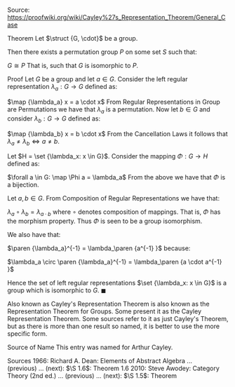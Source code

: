 # 

Source: https://proofwiki.org/wiki/Cayley%27s_Representation_Theorem/General_Case



Theorem
Let $\struct {G, \cdot}$ be a group.

Then there exists a permutation group $P$ on some set $S$ such that:

$G \cong P$
That is, such that $G$ is isomorphic to $P$.


Proof
Let $G$ be a group and let $a \in G$.
Consider the left regular representation $\lambda_a: G \to G$ defined as:

$\map {\lambda_a} x = a \cdot x$
From Regular Representations in Group are Permutations we have that $\lambda_a$ is a permutation.
Now let $b \in G$ and consider $\lambda_b: G \to G$ defined as:

$\map {\lambda_b} x = b \cdot x$
From the Cancellation Laws it follows that $\lambda_a \ne \lambda_b \iff a \ne b$.

Let $H = \set {\lambda_x: x \in G}$.
Consider the mapping $\Phi: G \to H$ defined as:

$\forall a \in G: \map \Phi a = \lambda_a$
From the above we have that $\Phi$ is a bijection.

Let $a, b \in G$.
From Composition of Regular Representations we have that:

$\lambda_a \circ \lambda_b = \lambda_{a \cdot b}$
where $\circ$ denotes composition of mappings.
That is, $\Phi$ has the morphism property.
Thus $\Phi$ is seen to be a group isomorphism.

We also have that:

$\paren {\lambda_a}^{-1} = \lambda_\paren {a^{-1} }$
because:

$\lambda_a \circ \paren {\lambda_a}^{-1} = \lambda_\paren {a \cdot a^{-1} }$

Hence the set of left regular representations $\set {\lambda_x: x \in G}$ is a group which is isomorphic to $G$.
$\blacksquare$


Also known as
Cayley's Representation Theorem is also known as the Representation Theorem for Groups.
Some present it as the Cayley Representation Theorem.
Some sources refer to it as just Cayley's Theorem, but as there is more than one result so named, it is better to use the more specific form.


Source of Name
This entry was named for Arthur Cayley.


Sources
1966: Richard A. Dean: Elements of Abstract Algebra ... (previous) ... (next): $\S 1.6$: Theorem $1.6$
2010: Steve Awodey: Category Theory (2nd ed.) ... (previous) ... (next): $\S 1.5$: Theorem




